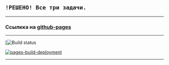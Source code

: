 ## **`!РЕШЕНО! Все три задачи.`**  

---  

### Ссылкка на [github-pages](https://rt-vinsent.github.io/ahj-homeworks-*/)

---  

[![Build status](https://ci.appveyor.com)

[![pages-build-deployment](https://github.com/RT-Vinsent/ahj-homeworks-5/actions/workflows/pages/pages-build-deployment/badge.svg)](https://github.com/RT-Vinsent/ahj-homeworks-5/actions/workflows/pages/pages-build-deployment)

---  
